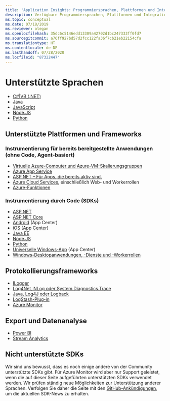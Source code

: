 ```yaml
---
title: 'Application Insights: Programmiersprachen, Plattformen und Integrationsmöglichkeiten | Microsoft-Dokumentation'
description: Verfügbare Programmiersprachen, Plattformen und Integrationsmöglichkeiten für Application Insights
ms.topic: conceptual
ms.date: 07/18/2019
ms.reviewer: olegan
ms.openlocfilehash: 35dc6c5146edd13309a42702d1bc247333ff0fd7
ms.sourcegitcommit: a76ff927bd57d2fcc122fa36f7cb21eb22154cfa
ms.translationtype: HT
ms.contentlocale: de-DE
ms.lasthandoff: 07/28/2020
ms.locfileid: "87322447"
---
```

# <a name="supported-languages"></a>Unterstützte Sprachen

* [C#|VB (.NET)](./asp-net.md)
* [Java](./java-get-started.md)
* [JavaScript](./javascript.md)
* [Node.JS](./nodejs.md)
* [Python](./opencensus-python.md)

## <a name="supported-platforms-and-frameworks"></a>Unterstützte Plattformen und Frameworks

### <a name="instrumentation-for-already-deployed-applications-codeless-agent-based"></a>Instrumentierung für bereits bereitgestellte Anwendungen (ohne Code, Agent-basiert)
* [Virtuelle Azure-Computer und Azure-VM-Skalierungsgruppen](./azure-vm-vmss-apps.md)
* [Azure App Service](./azure-web-apps.md)
* [ASP.NET – Für Apps, die bereits aktiv sind.](./monitor-performance-live-website-now.md)
* [Azure Cloud Services](./cloudservices.md), einschließlich Web- und Workerrollen
* [Azure-Funktionen](../../azure-functions/functions-monitoring.md)
### <a name="instrumentation-through-code-sdks"></a>Instrumentierung durch Code (SDKs)
* [ASP.NET](./asp-net.md)
* [ASP.NET Core](./asp-net-core.md)
* [Android](../learn/mobile-center-quickstart.md) (App Center)
* [iOS](../learn/mobile-center-quickstart.md) (App Center)
* [Java EE](./java-get-started.md)
* [Node.JS](https://www.npmjs.com/package/applicationinsights)
* [Python](./opencensus-python.md)
* [Universelle Windows-App](../learn/mobile-center-quickstart.md) (App Center)
* [Windows-Desktopanwendungen, -Dienste und -Workerrollen](./windows-desktop.md)

## <a name="logging-frameworks"></a>Protokollierungsframeworks
* [ILogger](./ilogger.md)
* [Log4Net, NLog oder System.Diagnostics.Trace](./asp-net-trace-logs.md)
* [Java, Log4J oder Logback](./java-trace-logs.md)
* [LogStash-Plug-in](https://github.com/Azure/azure-diagnostics-tools/tree/master/Logstash/logstash-output-applicationinsights)
* [Azure Monitor](/archive/blogs/msoms/application-insights-connector-in-oms)

## <a name="export-and-data-analysis"></a>Export und Datenanalyse
* [Power BI](https://powerbi.microsoft.com/blog/explore-your-application-insights-data-with-power-bi/)
* [Stream Analytics](./export-power-bi.md)

## <a name="unsupported-sdks"></a>Nicht unterstützte SDKs
Wir sind uns bewusst, dass es noch einige andere von der Community unterstützte SDKs gibt. Für Azure Monitor wird aber nur Support geleistet, wenn die auf dieser Seite aufgeführten unterstützten SDKs verwendet werden. Wir prüfen ständig neue Möglichkeiten zur Unterstützung anderer Sprachen. Verfolgen Sie daher die Seite mit den [GitHub-Ankündigungen](https://github.com/microsoft/ApplicationInsights-Announcements/issues), um die aktuellen SDK-News zu erhalten. 

